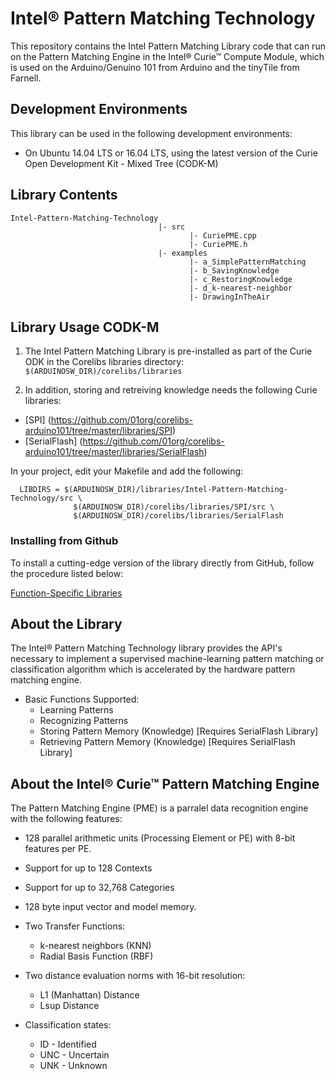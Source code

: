 # Intel® Pattern Matching Technology

This repository contains the Intel Pattern Matching Library code that can run on the Pattern Matching Engine in the Intel® Curie™ Compute Module, which is used on the Arduino/Genuino 101 from Arduino and the tinyTile from Farnell.

## Development Environments

This library can be used in the following development environments:

* On Ubuntu 14.04 LTS or 16.04 LTS, using the latest version of the Curie Open Development Kit - Mixed Tree (CODK-M)

## Library Contents
```
Intel-Pattern-Matching-Technology
                                 |- src
                                        |- CuriePME.cpp
                                        |- CuriePME.h
                                 |- examples
                                        |- a_SimplePatternMatching
                                        |- b_SavingKnowledge
                                        |- c_RestoringKnowledge
                                        |- d_k-nearest-neighbor
                                        |- DrawingInTheAir 
```

## Library Usage CODK-M

1. The Intel Pattern Matching Library is pre-installed as part of the Curie ODK in the Corelibs libraries directory:  `$(ARDUINOSW_DIR)/corelibs/libraries `

2. In addition, storing and retreiving knowledge needs the following Curie libraries:
  * [SPI] (https://github.com/01org/corelibs-arduino101/tree/master/libraries/SPI)
  * [SerialFlash] (https://github.com/01org/corelibs-arduino101/tree/master/libraries/SerialFlash)

In your project, edit your Makefile and add the following:

```
  LIBDIRS = $(ARDUINOSW_DIR)/libraries/Intel-Pattern-Matching-Technology/src \
	          $(ARDUINOSW_DIR)/corelibs/libraries/SPI/src \
	          $(ARDUINOSW_DIR)/corelibs/libraries/SerialFlash

```

### Installing from Github
To install a cutting-edge version of the library directly from GitHub, follow the procedure listed below:

[Function-Specific Libraries](https://software.intel.com/en-us/node/675548)

## About the Library
The Intel® Pattern Matching Technology library provides the API's necessary to implement a supervised machine-learning pattern matching or classification algorithm which is accelerated by the hardware pattern matching engine.

  + Basic Functions Supported:
     * Learning Patterns
     * Recognizing Patterns
     * Storing Pattern Memory (Knowledge) [Requires SerialFlash Library]
     * Retrieving Pattern Memory (Knowledge) [Requires SerialFlash Library]

## About the Intel® Curie™ Pattern Matching Engine

The Pattern Matching Engine (PME) is a parralel data recognition engine with the following features:
  + 128 parallel arithmetic units (Processing Element or PE) with 8-bit features per PE.
  + Support for up to 128 Contexts
  + Support for up to 32,768 Categories
  + 128 byte input vector and model memory.
  + Two Transfer Functions:
  
     * k-nearest neighbors (KNN)
     * Radial Basis Function (RBF)
     
  + Two distance evaluation norms with 16-bit resolution:
     
     * L1 (Manhattan) Distance 
     * Lsup Distance
     
  + Classification states:
  
     * ID  - Identified
     * UNC - Uncertain
     * UNK - Unknown
    
     
